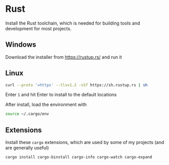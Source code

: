 # Rust
Install the Rust toolchain, which is needed for building tools and development for most projects.

## Windows
Download the installer from https://rustup.rs/ and run it

## Linux
```bash
curl --proto '=https' --tlsv1.2 -sSf https://sh.rustup.rs | sh
```

Enter `1` and hit Enter to install to the default locations

After install, load the environment with
```bash
source ~/.cargo/env
```

## Extensions
Install these `cargo` extensions, which are used by some of my projects (and are generally useful)
```bash
cargo install cargo-binstall cargo-info cargo-watch cargo-expand
```